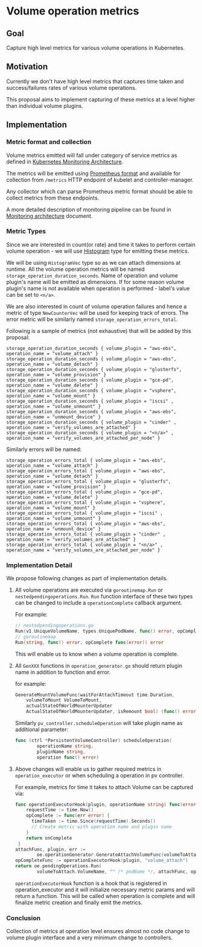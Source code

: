 # Volume operation metrics

## Goal

Capture high level metrics for various volume operations in Kubernetes.

## Motivation

Currently we don't have high level metrics that captures time taken
and success/failures rates of various volume operations.

This proposal aims to implement capturing of these metrics at a level
higher than individual volume plugins.

## Implementation

### Metric format and collection

Volume metrics emitted will fall under category of service metrics
as defined in [Kubernetes Monitoring Architecture](/contributors/design-proposals/instrumentation/monitoring_architecture.md).


The metrics will be emitted using [Prometheus format](https://prometheus.io/docs/instrumenting/exposition_formats/) and available for collection
from `/metrics` HTTP endpoint of kubelet and controller-manager.


Any collector which can parse Prometheus metric format should be able to collect
metrics from these endpoints.

A more detailed description of monitoring pipeline can be found in [Monitoring architecture](/contributors/design-proposals/instrumentation/monitoring_architecture.md#monitoring-pipeline) document.

### Metric Types

Since we are interested in count(or rate) and time it takes to perform certain volume operation - we will use [Histogram](https://prometheus.io/docs/practices/histograms/) type for
emitting these metrics.

We will be using `HistogramVec` type so as we can attach dimensions at runtime. All
the volume operation metrics will be named `storage_operation_duration_seconds`.
Name of operation and volume plugin's name will be emitted as dimensions. If for some reason
volume plugin's name is not available when operation is performed - label's value can be set
to `<n/a>`.


We are also interested in count of volume operation failures and hence a metric of type `NewCounterVec`
will be used for keeping track of errors. The error metric will be similarly named `storage_operation_errors_total`.

Following is a sample of metrics (not exhaustive) that will be added by this proposal:


```
storage_operation_duration_seconds { volume_plugin = "aws-ebs", operation_name = "volume_attach" }
storage_operation_duration_seconds { volume_plugin = "aws-ebs", operation_name = "volume_detach" }
storage_operation_duration_seconds { volume_plugin = "glusterfs", operation_name = "volume_provision" }
storage_operation_duration_seconds { volume_plugin = "gce-pd", operation_name = "volume_delete" }
storage_operation_duration_seconds { volume_plugin = "vsphere", operation_name = "volume_mount" }
storage_operation_duration_seconds { volume_plugin = "iscsi" , operation_name = "volume_unmount" }
storage_operation_duration_seconds { volume_plugin = "aws-ebs", operation_name = "unmount_device" }
storage_operation_duration_seconds { volume_plugin = "cinder" , operation_name = "verify_volumes_are_attached" }
storage_operation_duration_seconds { volume_plugin = "<n/a>" , operation_name = "verify_volumes_are_attached_per_node" }
```

Similarly errors will be named:

```
storage_operation_errors_total { volume_plugin = "aws-ebs", operation_name = "volume_attach" }
storage_operation_errors_total { volume_plugin = "aws-ebs", operation_name = "volume_detach" }
storage_operation_errors_total { volume_plugin = "glusterfs", operation_name = "volume_provision" }
storage_operation_errors_total { volume_plugin = "gce-pd", operation_name = "volume_delete" }
storage_operation_errors_total { volume_plugin = "vsphere", operation_name = "volume_mount" }
storage_operation_errors_total { volume_plugin = "iscsi" , operation_name = "volume_unmount" }
storage_operation_errors_total { volume_plugin = "aws-ebs", operation_name = "unmount_device" }
storage_operation_errors_total { volume_plugin = "cinder" , operation_name = "verify_volumes_are_attached" }
storage_operation_errors_total { volume_plugin = "<n/a>" , operation_name = "verify_volumes_are_attached_per_node" }
```

### Implementation Detail

We propose following changes as part of implementation details.

1. All volume operations are executed via `goroutinemap.Run` or `nestedpendingoperations.Run`.
`Run` function interface of these two types can be changed to include a `operationComplete` callback argument.

   For example:

   ```go
   // nestedpendingoperations.go
   Run(v1.UniqueVolumeName, types.UniquePodName, func() error, opComplete func(error)) error
   // goroutinemap
   Run(string, func() error, opComplete func(error)) error
   ```

   This will enable us to know when a volume operation is complete.

2. All `GenXXX` functions in `operation_generator.go` should return plugin name in addition to function and error.

   for example:

   ```go
   GenerateMountVolumeFunc(waitForAttachTimeout time.Duration,
       volumeToMount VolumeToMount,
       actualStateOfWorldMounterUpdater
       ActualStateOfWorldMounterUpdater, isRemount bool) (func() error, pluginName string, err error)
   ```

   Similarly `pv_controller.scheduleOperation` will take plugin name as additional parameter:

   ```go
   func (ctrl *PersistentVolumeController) scheduleOperation(
           operationName string,
           pluginName string,
           operation func() error)
   ```

3. Above changes will enable us to gather required metrics in `operation_executor` or when scheduling a operation in
pv controller.

   For example, metrics for time it takes to attach Volume can be captured via:

   ```go
   func operationExecutorHook(plugin, operationName string) func(error) {
       requestTime := time.Now()
       opComplete := func(err error) {
         timeTaken := time.Since(requestTime).Seconds()
         // Create metric with operation name and plugin name
       }
       return onComplete
    }
   attachFunc, plugin, err :=
           oe.operationGenerator.GenerateAttachVolumeFunc(volumeToAttach, actualStateOfWorld)
   opCompleteFunc := operationExecutorHook(plugin, "volume_attach")
   return oe.pendingOperations.Run(
           volumeToAttach.VolumeName, "" /* podName */, attachFunc, opCompleteFunc)
   ```

   `operationExecutorHook` function is a hook that is registered in operation_executor and it will
   initialize necessary metric params and will return a function. This will be called when
   operation is complete and will finalize metric creation and finally emit the metrics.

### Conclusion

Collection of metrics at operation level ensures almost no code change to volume plugin interface and a very minimum change to controllers.
